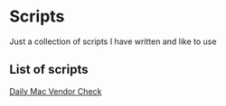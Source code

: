 # Scripts
Just a collection of scripts I have written and like to use 

## List of scripts

[Daily Mac Vendor Check](Daily%20Mac%20Vendor%20Check)